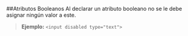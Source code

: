 ##Atributos Booleanos
Al declarar un atributo booleano no se le debe asignar ningún valor a este.

>**Ejemplo:**
 `<input disabled type="text">`
